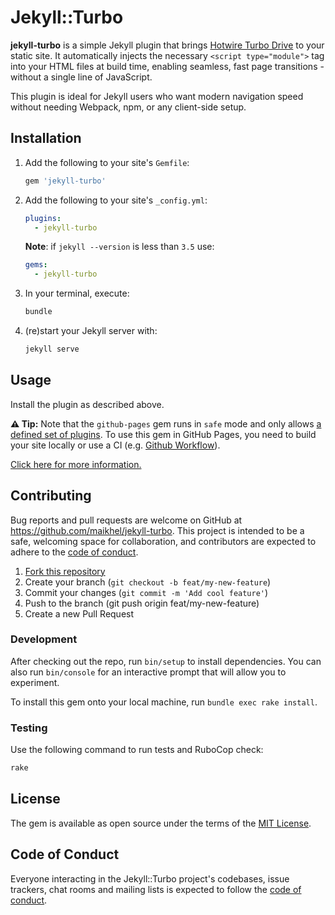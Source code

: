 # Jekyll::Turbo

**jekyll-turbo** is a simple Jekyll plugin that brings [Hotwire Turbo Drive](https://turbo.hotwired.dev/) to your static site. It automatically injects the necessary `<script type="module">` tag into your HTML files at build time, enabling seamless, fast page transitions - without a single line of JavaScript.

This plugin is ideal for Jekyll users who want modern navigation speed without needing Webpack, npm, or any client-side setup.

## Installation

1. Add the following to your site's `Gemfile`:

   ```ruby
   gem 'jekyll-turbo'
   ```

2. Add the following to your site's `_config.yml`:

   ```yml
   plugins:
     - jekyll-turbo
   ```

   **Note**: if `jekyll --version` is less than `3.5` use:

   ```yml
   gems:
     - jekyll-turbo
   ```

3. In your terminal, execute:

   ```bash
   bundle
   ```

4. (re)start your Jekyll server with:

   ```bash
   jekyll serve
   ```

## Usage

Install the plugin as described above.

**⚠️ Tip:** Note that the `github-pages` gem runs in `safe` mode and only allows [a defined set of plugins](https://pages.github.com/versions/). To use this gem in GitHub Pages, you need to build your site locally or use a CI (e.g. [Github Workflow](https://help.github.com/en/actions/configuring-and-managing-workflows/configuring-a-workflow)).

[Click here for more information.](https://jekyllrb.com/docs/continuous-integration/github-actions/)

## Contributing

Bug reports and pull requests are welcome on GitHub at https://github.com/maikhel/jekyll-turbo. This project is intended to be a safe, welcoming space for collaboration, and contributors are expected to adhere to the [code of conduct](https://github.com/maikhel/jekyll-turbo/blob/main/CODE_OF_CONDUCT.md).

1. [Fork this repository](https://github.com/maikhel/jekyll-turbo/fork)
2. Create your branch (`git checkout -b feat/my-new-feature`)
3. Commit your changes (`git commit -m 'Add cool feature'`)
4. Push to the branch (git push origin feat/my-new-feature)
5. Create a new Pull Request

### Development

After checking out the repo, run `bin/setup` to install dependencies. You can also run `bin/console` for an interactive prompt that will allow you to experiment.

To install this gem onto your local machine, run `bundle exec rake install`.

### Testing

Use the following command to run tests and RuboCop check:

```bash
rake
```

## License

The gem is available as open source under the terms of the [MIT License](https://opensource.org/licenses/MIT).

## Code of Conduct

Everyone interacting in the Jekyll::Turbo project's codebases, issue trackers, chat rooms and mailing lists is expected to follow the [code of conduct](https://github.com/maikhel/jekyll-turbo/blob/main/CODE_OF_CONDUCT.md).
